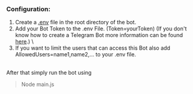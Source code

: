 ### Configuration:
1. Create a [.env](https://www.npmjs.com/package/dotenv) file in the root directory of the bot.
2. Add your Bot Token to the .env File. (Token=yourToken) (If you don't know how to create a Telegram Bot more information can be found [here](https://core.telegram.org/bots).) \
3. If you want to limit the users that can access this Bot also add AllowedUsers=name1,name2,... to your .env file.


\
After that simply run the bot using
>Node main.js

